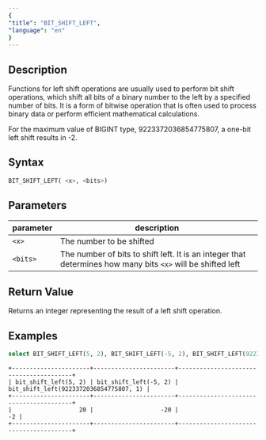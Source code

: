 ```yaml
---
{
"title": "BIT_SHIFT_LEFT",
"language": "en"
}
---
```


## Description
Functions for left shift operations are usually used to perform bit shift operations, which shift all bits of a binary number to the left by a specified number of bits. It is a form of bitwise operation that is often used to process binary data or perform efficient mathematical calculations.

For the maximum value of BIGINT type, 9223372036854775807, a one-bit left shift results in -2.
## Syntax
```sql
BIT_SHIFT_LEFT( <x>, <bits>)
```

## Parameters
| parameter | description                       |
|-----------|-----------------------------------|
| `<x>`     | The number to be shifted                         |
| `<bits>`  |The number of bits to shift left. It is an integer that determines how many bits `<x>` will be shifted left |

## Return Value

Returns an integer representing the result of a left shift operation.

## Examples
```sql
select BIT_SHIFT_LEFT(5, 2), BIT_SHIFT_LEFT(-5, 2), BIT_SHIFT_LEFT(9223372036854775807, 1);
```

```text
+----------------------+-----------------------+----------------------------------------+
| bit_shift_left(5, 2) | bit_shift_left(-5, 2) | bit_shift_left(9223372036854775807, 1) |
+----------------------+-----------------------+----------------------------------------+
|                   20 |                   -20 |                                     -2 |
+----------------------+-----------------------+----------------------------------------+
```